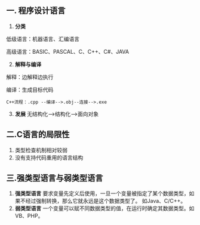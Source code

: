 ## 一. 程序设计语言

1. **分类**

低级语言：机器语言、汇编语言

高级语言：BASIC、PASCAL、C、C++、C#、JAVA

2. **解释与编译**

解释：边解释边执行

编译：生成目标代码

	C++流程：.cpp --编译-->.obj--连接-->.exe

3. **发展** 无结构化-->结构化-->面向对象

## 二.C语言的局限性

1. 类型检查机制相对较弱
2. 没有支持代码重用的语言结构

## 三.强类型语言与弱类型语言
1. **强类型语言** 要求变量先定义后使用，一旦一个变量被指定了某个数据类型，如果不经过强制转换，那么它就永远是这个数据类型了。 如Java、C/C++。
2. **弱类型语言** 一个变量可以赋不同数据类型的值，在运行时确定其数据类型。如VB、PHP。

